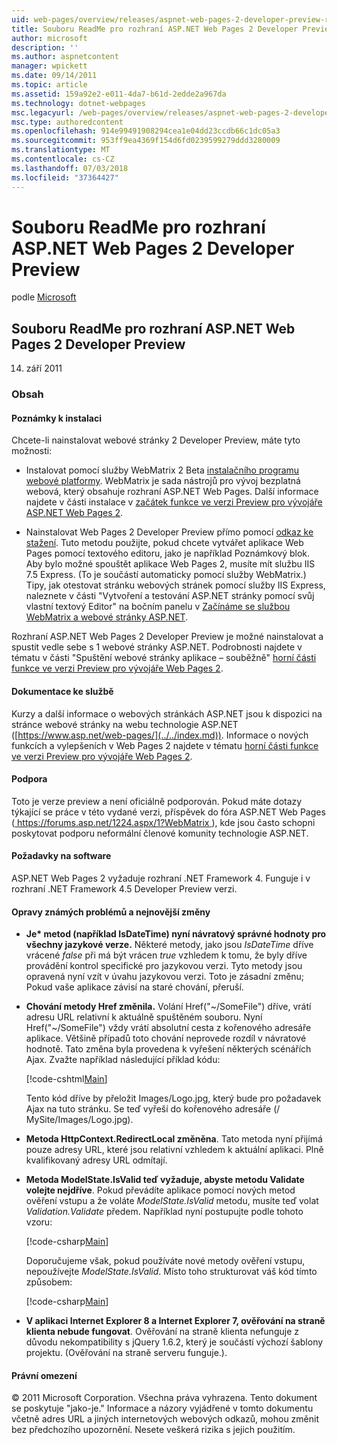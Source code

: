 ```yaml
---
uid: web-pages/overview/releases/aspnet-web-pages-2-developer-preview-readme
title: Souboru ReadMe pro rozhraní ASP.NET Web Pages 2 Developer Preview | Dokumentace Microsoftu
author: microsoft
description: ''
ms.author: aspnetcontent
manager: wpickett
ms.date: 09/14/2011
ms.topic: article
ms.assetid: 159a92e2-e011-4da7-b61d-2edde2a967da
ms.technology: dotnet-webpages
msc.legacyurl: /web-pages/overview/releases/aspnet-web-pages-2-developer-preview-readme
msc.type: authoredcontent
ms.openlocfilehash: 914e99491908294cea1e04dd23ccdb66c1dc05a3
ms.sourcegitcommit: 953ff9ea4369f154d6fd0239599279ddd3280009
ms.translationtype: MT
ms.contentlocale: cs-CZ
ms.lasthandoff: 07/03/2018
ms.locfileid: "37364427"
---
```

<a name="aspnet-web-pages-2-developer-preview-readme"></a>Souboru ReadMe pro rozhraní ASP.NET Web Pages 2 Developer Preview
====================
podle [Microsoft](https://github.com/microsoft)

## <a name="aspnet-web-pages-2-developer-preview-readme"></a>Souboru ReadMe pro rozhraní ASP.NET Web Pages 2 Developer Preview

14. září 2011

### <a name="contents"></a>Obsah

#### <a id="_Toc303701284"></a>  Poznámky k instalaci

Chcete-li nainstalovat webové stránky 2 Developer Preview, máte tyto možnosti:

- Instalovat pomocí služby WebMatrix 2 Beta [instalačního programu webové platformy](https://go.microsoft.com/fwlink/?LinkId=226883). WebMatrix je sada nástrojů pro vývoj bezplatná webová, který obsahuje rozhraní ASP.NET Web Pages. Další informace najdete v části instalace v [začátek funkce ve verzi Preview pro vývojáře ASP.NET Web Pages 2](https://go.microsoft.com/fwlink/?LinkID=227824).

- Nainstalovat Web Pages 2 Developer Preview přímo pomocí [odkaz ke stažení](https://go.microsoft.com/fwlink/?LinkID=226335). Tuto metodu použijte, pokud chcete vytvářet aplikace Web Pages pomocí textového editoru, jako je například Poznámkový blok. Aby bylo možné spouštět aplikace Web Pages 2, musíte mít službu IIS 7.5 Express. (To je součástí automaticky pomocí služby WebMatrix.) Tipy, jak otestovat stránku webových stránek pomocí služby IIS Express, naleznete v části "Vytvoření a testování ASP.NET stránky pomocí svůj vlastní textový Editor" na bočním panelu v [Začínáme se službou WebMatrix a webové stránky ASP.NET](https://go.microsoft.com/fwlink/?LinkId=202889).

Rozhraní ASP.NET Web Pages 2 Developer Preview je možné nainstalovat a spustit vedle sebe s 1 webové stránky ASP.NET. <a id="a"></a>Podrobnosti najdete v tématu v části "Spuštění webové stránky aplikace – souběžně" [horní části funkce ve verzi Preview pro vývojáře Web Pages 2](https://go.microsoft.com/fwlink/?LinkID=227824).

#### <a id="_Toc303701285"></a>  Dokumentace ke službě

Kurzy a další informace o webových stránkách ASP.NET jsou k dispozici na stránce webové stránky na webu technologie ASP.NET ([https://www.asp.net/web-pages/](../../index.md)). Informace o nových funkcích a vylepšeních v Web Pages 2 najdete v tématu [horní části funkce ve verzi Preview pro vývojáře Web Pages 2](https://go.microsoft.com/fwlink/?LinkID=227824).

#### <a id="_Toc303701286"></a>  Podpora

<a id="_Toc209852135"></a><a id="_Toc255833657"></a> Toto je verze preview a není oficiálně podporován. Pokud máte dotazy týkající se práce v této vydané verzi, příspěvek do fóra ASP.NET Web Pages ([ https://forums.asp.net/1224.aspx/1?WebMatrix ](https://forums.asp.net/1224.aspx/1?WebMatrix) ), kde jsou často schopni poskytovat podporu neformální členové komunity technologie ASP.NET.

#### <a id="_Toc303701287"></a>  Požadavky na software

ASP.NET Web Pages 2 vyžaduje rozhraní .NET Framework 4. Funguje i v rozhraní .NET Framework 4.5 Developer Preview verzi.

<a id="_Toc303701288"></a><a id="_Breaking_Changes"></a>

#### <a name="fixes-known-issues-and-breaking-changes"></a>Opravy známých problémů a nejnovější změny

<a id="_Toc224729061"></a><a id="_Toc238051347"></a>

- **Je\* metod (například IsDateTime) nyní návratový správné hodnoty pro všechny jazykové verze.** Některé metody, jako jsou *IsDateTime* dříve vrácené *false* při má být vrácen *true* vzhledem k tomu, že byly dříve provádění kontrol specifické pro jazykovou verzi. Tyto metody jsou opravená nyní vzít v úvahu jazykovou verzi. Toto je zásadní změnu; Pokud vaše aplikace závisí na staré chování, přeruší.
- **Chování metody Href změnila.** Volání Href("~/SomeFile") dříve, vrátí adresu URL relativní k aktuálně spuštěném souboru. Nyní Href("~/SomeFile") vždy vrátí absolutní cesta z kořenového adresáře aplikace. Většině případů toto chování neprovede rozdíl v návratové hodnotě. Tato změna byla provedena k vyřešení některých scénářích Ajax. Zvažte například následující příklad kódu: 

    [!code-cshtml[Main](aspnet-web-pages-2-developer-preview-readme/samples/sample1.cshtml)]

    Tento kód dříve by přeložit Images/Logo.jpg, který bude pro požadavek Ajax na tuto stránku. Se teď vyřeší do kořenového adresáře (/ MySite/Images/Logo.jpg).
- **Metoda HttpContext.RedirectLocal změněna**. Tato metoda nyní přijímá pouze adresy URL, které jsou relativní vzhledem k aktuální aplikaci. Plně kvalifikovaný adresy URL odmítají.
- **Metoda ModelState.IsValid teď vyžaduje, abyste metodu Validate volejte nejdříve**. Pokud převádíte aplikace pomocí nových metod ověření vstupu a že voláte *ModelState.IsValid* metodu, musíte teď volat *Validation.Validate* předem. Například nyní postupujte podle tohoto vzoru: 

    [!code-csharp[Main](aspnet-web-pages-2-developer-preview-readme/samples/sample2.cs)]

  Doporučujeme však, pokud používáte nové metody ověření vstupu, nepoužívejte *ModelState.IsValid*. Místo toho strukturovat váš kód tímto způsobem: 

    [!code-csharp[Main](aspnet-web-pages-2-developer-preview-readme/samples/sample3.cs)]
- **V aplikaci Internet Explorer 8 a Internet Explorer 7, ověřování na straně klienta nebude fungovat**. Ověřování na straně klienta nefunguje z důvodu nekompatibility s jQuery 1.6.2, který je součástí výchozí šablony projektu. (Ověřování na straně serveru funguje.).

#### <a id="_Toc303701289"></a>  Právní omezení

© 2011 Microsoft Corporation. Všechna práva vyhrazena. Tento dokument se poskytuje "jako-je." Informace a názory vyjádřené v tomto dokumentu včetně adres URL a jiných internetových webových odkazů, mohou změnit bez předchozího upozornění. Nesete veškerá rizika s jejich použitím.
